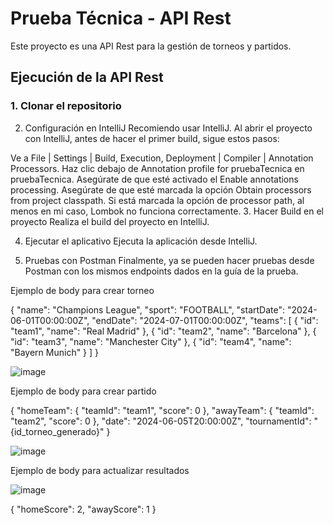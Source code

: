 # Prueba Técnica - API Rest

Este proyecto es una API Rest para la gestión de torneos y partidos.

## Ejecución de la API Rest

### 1. Clonar el repositorio

2. Configuración en IntelliJ
Recomiendo usar IntelliJ. Al abrir el proyecto con IntelliJ, antes de hacer el primer build, sigue estos pasos:

Ve a File | Settings | Build, Execution, Deployment | Compiler | Annotation Processors.
Haz clic debajo de Annotation profile for pruebaTecnica en pruebaTecnica.
Asegúrate de que esté activado el Enable annotations processing.
Asegúrate de que esté marcada la opción Obtain processors from project classpath. Si está marcada la opción de processor path, al menos en mi caso, Lombok no funciona correctamente.
3. Hacer Build en el proyecto
Realiza el build del proyecto en IntelliJ.

4. Ejecutar el aplicativo
Ejecuta la aplicación desde IntelliJ.

5. Pruebas con Postman
Finalmente, ya se pueden hacer pruebas desde Postman con los mismos endpoints dados en la guía de la prueba.

Ejemplo de body para crear torneo

{
  "name": "Champions League",
  "sport": "FOOTBALL",
  "startDate": "2024-06-01T00:00:00Z",
  "endDate": "2024-07-01T00:00:00Z",
  "teams": [
    { "id": "team1", "name": "Real Madrid" },
    { "id": "team2", "name": "Barcelona" },
    { "id": "team3", "name": "Manchester City" },
    { "id": "team4", "name": "Bayern Munich" }
  ]
}


![image](https://github.com/user-attachments/assets/0f1ce405-7185-4b9e-b638-8501e37753fa)


Ejemplo de body para crear partido

{
  "homeTeam": { "teamId": "team1", "score": 0 },
  "awayTeam": { "teamId": "team2", "score": 0 },
  "date": "2024-06-05T20:00:00Z",
  "tournamentId": "{id_torneo_generado}"
}

![image](https://github.com/user-attachments/assets/33739f7f-f0f9-4da4-b530-e4eeb9a1a245)


Ejemplo de body para actualizar resultados

![image](https://github.com/user-attachments/assets/c3c739c1-fc40-409e-8f70-49429522b240)

{
  "homeScore": 2,
  "awayScore": 1
}
